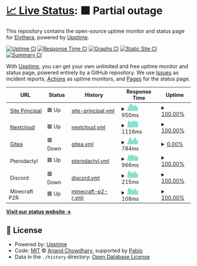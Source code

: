 # [📈 Live Status](https://status.elythera.com): <!--live status--> **🟧 Partial outage**

This repository contains the open-source uptime monitor and status page for [Elythera](elythera.com), powered by [Upptime](https://github.com/upptime/upptime).

[![Uptime CI](https://github.com/Elythera/Status/workflows/Uptime%20CI/badge.svg)](https://github.com/Elythera/Status/actions?query=workflow%3A%22Uptime+CI%22)
[![Response Time CI](https://github.com/Elythera/Status/workflows/Response%20Time%20CI/badge.svg)](https://github.com/Elythera/Status/actions?query=workflow%3A%22Response+Time+CI%22)
[![Graphs CI](https://github.com/Elythera/Status/workflows/Graphs%20CI/badge.svg)](https://github.com/Elythera/Status/actions?query=workflow%3A%22Graphs+CI%22)
[![Static Site CI](https://github.com/Elythera/Status/workflows/Static%20Site%20CI/badge.svg)](https://github.com/Elythera/Status/actions?query=workflow%3A%22Static+Site+CI%22)
[![Summary CI](https://github.com/Elythera/Status/workflows/Summary%20CI/badge.svg)](https://github.com/Elythera/Status/actions?query=workflow%3A%22Summary+CI%22)

With [Upptime](https://upptime.js.org), you can get your own unlimited and free uptime monitor and status page, powered entirely by a GitHub repository. We use [Issues](https://github.com/Elythera/Status/issues) as incident reports, [Actions](https://github.com/Elythera/Status/actions) as uptime monitors, and [Pages](https://status.elythera.com) for the status page.

<!--start: status pages-->
<!-- This summary is generated by Upptime (https://github.com/upptime/upptime) -->
<!-- Do not edit this manually, your changes will be overwritten -->
<!-- prettier-ignore -->
| URL | Status | History | Response Time | Uptime |
| --- | ------ | ------- | ------------- | ------ |
| <img alt="" src="https://icons.duckduckgo.com/ip3/www.elythera.com.ico" height="13"> [Site Principal](https://www.elythera.com) | 🟩 Up | [site-principal.yml](https://github.com/Elythera/Status/commits/HEAD/history/site-principal.yml) | <details><summary><img alt="Response time graph" src="./graphs/site-principal/response-time-week.png" height="20"> 950ms</summary><br><a href="https://status.elythera.com/history/site-principal"><img alt="Response time 933" src="https://img.shields.io/endpoint?url=https%3A%2F%2Fraw.githubusercontent.com%2FElythera%2FStatus%2FHEAD%2Fapi%2Fsite-principal%2Fresponse-time.json"></a><br><a href="https://status.elythera.com/history/site-principal"><img alt="24-hour response time 463" src="https://img.shields.io/endpoint?url=https%3A%2F%2Fraw.githubusercontent.com%2FElythera%2FStatus%2FHEAD%2Fapi%2Fsite-principal%2Fresponse-time-day.json"></a><br><a href="https://status.elythera.com/history/site-principal"><img alt="7-day response time 950" src="https://img.shields.io/endpoint?url=https%3A%2F%2Fraw.githubusercontent.com%2FElythera%2FStatus%2FHEAD%2Fapi%2Fsite-principal%2Fresponse-time-week.json"></a><br><a href="https://status.elythera.com/history/site-principal"><img alt="30-day response time 981" src="https://img.shields.io/endpoint?url=https%3A%2F%2Fraw.githubusercontent.com%2FElythera%2FStatus%2FHEAD%2Fapi%2Fsite-principal%2Fresponse-time-month.json"></a><br><a href="https://status.elythera.com/history/site-principal"><img alt="1-year response time 933" src="https://img.shields.io/endpoint?url=https%3A%2F%2Fraw.githubusercontent.com%2FElythera%2FStatus%2FHEAD%2Fapi%2Fsite-principal%2Fresponse-time-year.json"></a></details> | <details><summary><a href="https://status.elythera.com/history/site-principal">100.00%</a></summary><a href="https://status.elythera.com/history/site-principal"><img alt="All-time uptime 100.00%" src="https://img.shields.io/endpoint?url=https%3A%2F%2Fraw.githubusercontent.com%2FElythera%2FStatus%2FHEAD%2Fapi%2Fsite-principal%2Fuptime.json"></a><br><a href="https://status.elythera.com/history/site-principal"><img alt="24-hour uptime 100.00%" src="https://img.shields.io/endpoint?url=https%3A%2F%2Fraw.githubusercontent.com%2FElythera%2FStatus%2FHEAD%2Fapi%2Fsite-principal%2Fuptime-day.json"></a><br><a href="https://status.elythera.com/history/site-principal"><img alt="7-day uptime 100.00%" src="https://img.shields.io/endpoint?url=https%3A%2F%2Fraw.githubusercontent.com%2FElythera%2FStatus%2FHEAD%2Fapi%2Fsite-principal%2Fuptime-week.json"></a><br><a href="https://status.elythera.com/history/site-principal"><img alt="30-day uptime 100.00%" src="https://img.shields.io/endpoint?url=https%3A%2F%2Fraw.githubusercontent.com%2FElythera%2FStatus%2FHEAD%2Fapi%2Fsite-principal%2Fuptime-month.json"></a><br><a href="https://status.elythera.com/history/site-principal"><img alt="1-year uptime 100.00%" src="https://img.shields.io/endpoint?url=https%3A%2F%2Fraw.githubusercontent.com%2FElythera%2FStatus%2FHEAD%2Fapi%2Fsite-principal%2Fuptime-year.json"></a></details>
| <img alt="" src="https://icons.duckduckgo.com/ip3/nc.elythera.com.ico" height="13"> [Nextcloud](https://nc.elythera.com) | 🟩 Up | [nextcloud.yml](https://github.com/Elythera/Status/commits/HEAD/history/nextcloud.yml) | <details><summary><img alt="Response time graph" src="./graphs/nextcloud/response-time-week.png" height="20"> 1116ms</summary><br><a href="https://status.elythera.com/history/nextcloud"><img alt="Response time 1284" src="https://img.shields.io/endpoint?url=https%3A%2F%2Fraw.githubusercontent.com%2FElythera%2FStatus%2FHEAD%2Fapi%2Fnextcloud%2Fresponse-time.json"></a><br><a href="https://status.elythera.com/history/nextcloud"><img alt="24-hour response time 795" src="https://img.shields.io/endpoint?url=https%3A%2F%2Fraw.githubusercontent.com%2FElythera%2FStatus%2FHEAD%2Fapi%2Fnextcloud%2Fresponse-time-day.json"></a><br><a href="https://status.elythera.com/history/nextcloud"><img alt="7-day response time 1116" src="https://img.shields.io/endpoint?url=https%3A%2F%2Fraw.githubusercontent.com%2FElythera%2FStatus%2FHEAD%2Fapi%2Fnextcloud%2Fresponse-time-week.json"></a><br><a href="https://status.elythera.com/history/nextcloud"><img alt="30-day response time 1058" src="https://img.shields.io/endpoint?url=https%3A%2F%2Fraw.githubusercontent.com%2FElythera%2FStatus%2FHEAD%2Fapi%2Fnextcloud%2Fresponse-time-month.json"></a><br><a href="https://status.elythera.com/history/nextcloud"><img alt="1-year response time 1284" src="https://img.shields.io/endpoint?url=https%3A%2F%2Fraw.githubusercontent.com%2FElythera%2FStatus%2FHEAD%2Fapi%2Fnextcloud%2Fresponse-time-year.json"></a></details> | <details><summary><a href="https://status.elythera.com/history/nextcloud">100.00%</a></summary><a href="https://status.elythera.com/history/nextcloud"><img alt="All-time uptime 78.32%" src="https://img.shields.io/endpoint?url=https%3A%2F%2Fraw.githubusercontent.com%2FElythera%2FStatus%2FHEAD%2Fapi%2Fnextcloud%2Fuptime.json"></a><br><a href="https://status.elythera.com/history/nextcloud"><img alt="24-hour uptime 100.00%" src="https://img.shields.io/endpoint?url=https%3A%2F%2Fraw.githubusercontent.com%2FElythera%2FStatus%2FHEAD%2Fapi%2Fnextcloud%2Fuptime-day.json"></a><br><a href="https://status.elythera.com/history/nextcloud"><img alt="7-day uptime 100.00%" src="https://img.shields.io/endpoint?url=https%3A%2F%2Fraw.githubusercontent.com%2FElythera%2FStatus%2FHEAD%2Fapi%2Fnextcloud%2Fuptime-week.json"></a><br><a href="https://status.elythera.com/history/nextcloud"><img alt="30-day uptime 100.00%" src="https://img.shields.io/endpoint?url=https%3A%2F%2Fraw.githubusercontent.com%2FElythera%2FStatus%2FHEAD%2Fapi%2Fnextcloud%2Fuptime-month.json"></a><br><a href="https://status.elythera.com/history/nextcloud"><img alt="1-year uptime 78.32%" src="https://img.shields.io/endpoint?url=https%3A%2F%2Fraw.githubusercontent.com%2FElythera%2FStatus%2FHEAD%2Fapi%2Fnextcloud%2Fuptime-year.json"></a></details>
| <img alt="" src="https://icons.duckduckgo.com/ip3/git.elythera.com.ico" height="13"> [Gitea](https://git.elythera.com) | 🟥 Down | [gitea.yml](https://github.com/Elythera/Status/commits/HEAD/history/gitea.yml) | <details><summary><img alt="Response time graph" src="./graphs/gitea/response-time-week.png" height="20"> 784ms</summary><br><a href="https://status.elythera.com/history/gitea"><img alt="Response time 1272" src="https://img.shields.io/endpoint?url=https%3A%2F%2Fraw.githubusercontent.com%2FElythera%2FStatus%2FHEAD%2Fapi%2Fgitea%2Fresponse-time.json"></a><br><a href="https://status.elythera.com/history/gitea"><img alt="24-hour response time 499" src="https://img.shields.io/endpoint?url=https%3A%2F%2Fraw.githubusercontent.com%2FElythera%2FStatus%2FHEAD%2Fapi%2Fgitea%2Fresponse-time-day.json"></a><br><a href="https://status.elythera.com/history/gitea"><img alt="7-day response time 784" src="https://img.shields.io/endpoint?url=https%3A%2F%2Fraw.githubusercontent.com%2FElythera%2FStatus%2FHEAD%2Fapi%2Fgitea%2Fresponse-time-week.json"></a><br><a href="https://status.elythera.com/history/gitea"><img alt="30-day response time 716" src="https://img.shields.io/endpoint?url=https%3A%2F%2Fraw.githubusercontent.com%2FElythera%2FStatus%2FHEAD%2Fapi%2Fgitea%2Fresponse-time-month.json"></a><br><a href="https://status.elythera.com/history/gitea"><img alt="1-year response time 1272" src="https://img.shields.io/endpoint?url=https%3A%2F%2Fraw.githubusercontent.com%2FElythera%2FStatus%2FHEAD%2Fapi%2Fgitea%2Fresponse-time-year.json"></a></details> | <details><summary><a href="https://status.elythera.com/history/gitea">0.00%</a></summary><a href="https://status.elythera.com/history/gitea"><img alt="All-time uptime 29.43%" src="https://img.shields.io/endpoint?url=https%3A%2F%2Fraw.githubusercontent.com%2FElythera%2FStatus%2FHEAD%2Fapi%2Fgitea%2Fuptime.json"></a><br><a href="https://status.elythera.com/history/gitea"><img alt="24-hour uptime 0.00%" src="https://img.shields.io/endpoint?url=https%3A%2F%2Fraw.githubusercontent.com%2FElythera%2FStatus%2FHEAD%2Fapi%2Fgitea%2Fuptime-day.json"></a><br><a href="https://status.elythera.com/history/gitea"><img alt="7-day uptime 0.00%" src="https://img.shields.io/endpoint?url=https%3A%2F%2Fraw.githubusercontent.com%2FElythera%2FStatus%2FHEAD%2Fapi%2Fgitea%2Fuptime-week.json"></a><br><a href="https://status.elythera.com/history/gitea"><img alt="30-day uptime 0.00%" src="https://img.shields.io/endpoint?url=https%3A%2F%2Fraw.githubusercontent.com%2FElythera%2FStatus%2FHEAD%2Fapi%2Fgitea%2Fuptime-month.json"></a><br><a href="https://status.elythera.com/history/gitea"><img alt="1-year uptime 29.43%" src="https://img.shields.io/endpoint?url=https%3A%2F%2Fraw.githubusercontent.com%2FElythera%2FStatus%2FHEAD%2Fapi%2Fgitea%2Fuptime-year.json"></a></details>
| <img alt="" src="https://icons.duckduckgo.com/ip3/null.ico" height="13"> Pterodactyl | 🟩 Up | [pterodactyl.yml](https://github.com/Elythera/Status/commits/HEAD/history/pterodactyl.yml) | <details><summary><img alt="Response time graph" src="./graphs/pterodactyl/response-time-week.png" height="20"> 966ms</summary><br><a href="https://status.elythera.com/history/pterodactyl"><img alt="Response time 1013" src="https://img.shields.io/endpoint?url=https%3A%2F%2Fraw.githubusercontent.com%2FElythera%2FStatus%2FHEAD%2Fapi%2Fpterodactyl%2Fresponse-time.json"></a><br><a href="https://status.elythera.com/history/pterodactyl"><img alt="24-hour response time 830" src="https://img.shields.io/endpoint?url=https%3A%2F%2Fraw.githubusercontent.com%2FElythera%2FStatus%2FHEAD%2Fapi%2Fpterodactyl%2Fresponse-time-day.json"></a><br><a href="https://status.elythera.com/history/pterodactyl"><img alt="7-day response time 966" src="https://img.shields.io/endpoint?url=https%3A%2F%2Fraw.githubusercontent.com%2FElythera%2FStatus%2FHEAD%2Fapi%2Fpterodactyl%2Fresponse-time-week.json"></a><br><a href="https://status.elythera.com/history/pterodactyl"><img alt="30-day response time 1009" src="https://img.shields.io/endpoint?url=https%3A%2F%2Fraw.githubusercontent.com%2FElythera%2FStatus%2FHEAD%2Fapi%2Fpterodactyl%2Fresponse-time-month.json"></a><br><a href="https://status.elythera.com/history/pterodactyl"><img alt="1-year response time 1013" src="https://img.shields.io/endpoint?url=https%3A%2F%2Fraw.githubusercontent.com%2FElythera%2FStatus%2FHEAD%2Fapi%2Fpterodactyl%2Fresponse-time-year.json"></a></details> | <details><summary><a href="https://status.elythera.com/history/pterodactyl">100.00%</a></summary><a href="https://status.elythera.com/history/pterodactyl"><img alt="All-time uptime 88.38%" src="https://img.shields.io/endpoint?url=https%3A%2F%2Fraw.githubusercontent.com%2FElythera%2FStatus%2FHEAD%2Fapi%2Fpterodactyl%2Fuptime.json"></a><br><a href="https://status.elythera.com/history/pterodactyl"><img alt="24-hour uptime 100.00%" src="https://img.shields.io/endpoint?url=https%3A%2F%2Fraw.githubusercontent.com%2FElythera%2FStatus%2FHEAD%2Fapi%2Fpterodactyl%2Fuptime-day.json"></a><br><a href="https://status.elythera.com/history/pterodactyl"><img alt="7-day uptime 100.00%" src="https://img.shields.io/endpoint?url=https%3A%2F%2Fraw.githubusercontent.com%2FElythera%2FStatus%2FHEAD%2Fapi%2Fpterodactyl%2Fuptime-week.json"></a><br><a href="https://status.elythera.com/history/pterodactyl"><img alt="30-day uptime 100.00%" src="https://img.shields.io/endpoint?url=https%3A%2F%2Fraw.githubusercontent.com%2FElythera%2FStatus%2FHEAD%2Fapi%2Fpterodactyl%2Fuptime-month.json"></a><br><a href="https://status.elythera.com/history/pterodactyl"><img alt="1-year uptime 88.38%" src="https://img.shields.io/endpoint?url=https%3A%2F%2Fraw.githubusercontent.com%2FElythera%2FStatus%2FHEAD%2Fapi%2Fpterodactyl%2Fuptime-year.json"></a></details>
| <img alt="" src="https://icons.duckduckgo.com/ip3/null.ico" height="13"> Discord | 🟥 Down | [discord.yml](https://github.com/Elythera/Status/commits/HEAD/history/discord.yml) | <details><summary><img alt="Response time graph" src="./graphs/discord/response-time-week.png" height="20"> 215ms</summary><br><a href="https://status.elythera.com/history/discord"><img alt="Response time 334" src="https://img.shields.io/endpoint?url=https%3A%2F%2Fraw.githubusercontent.com%2FElythera%2FStatus%2FHEAD%2Fapi%2Fdiscord%2Fresponse-time.json"></a><br><a href="https://status.elythera.com/history/discord"><img alt="24-hour response time 167" src="https://img.shields.io/endpoint?url=https%3A%2F%2Fraw.githubusercontent.com%2FElythera%2FStatus%2FHEAD%2Fapi%2Fdiscord%2Fresponse-time-day.json"></a><br><a href="https://status.elythera.com/history/discord"><img alt="7-day response time 215" src="https://img.shields.io/endpoint?url=https%3A%2F%2Fraw.githubusercontent.com%2FElythera%2FStatus%2FHEAD%2Fapi%2Fdiscord%2Fresponse-time-week.json"></a><br><a href="https://status.elythera.com/history/discord"><img alt="30-day response time 212" src="https://img.shields.io/endpoint?url=https%3A%2F%2Fraw.githubusercontent.com%2FElythera%2FStatus%2FHEAD%2Fapi%2Fdiscord%2Fresponse-time-month.json"></a><br><a href="https://status.elythera.com/history/discord"><img alt="1-year response time 334" src="https://img.shields.io/endpoint?url=https%3A%2F%2Fraw.githubusercontent.com%2FElythera%2FStatus%2FHEAD%2Fapi%2Fdiscord%2Fresponse-time-year.json"></a></details> | <details><summary><a href="https://status.elythera.com/history/discord">100.00%</a></summary><a href="https://status.elythera.com/history/discord"><img alt="All-time uptime 99.65%" src="https://img.shields.io/endpoint?url=https%3A%2F%2Fraw.githubusercontent.com%2FElythera%2FStatus%2FHEAD%2Fapi%2Fdiscord%2Fuptime.json"></a><br><a href="https://status.elythera.com/history/discord"><img alt="24-hour uptime 99.99%" src="https://img.shields.io/endpoint?url=https%3A%2F%2Fraw.githubusercontent.com%2FElythera%2FStatus%2FHEAD%2Fapi%2Fdiscord%2Fuptime-day.json"></a><br><a href="https://status.elythera.com/history/discord"><img alt="7-day uptime 100.00%" src="https://img.shields.io/endpoint?url=https%3A%2F%2Fraw.githubusercontent.com%2FElythera%2FStatus%2FHEAD%2Fapi%2Fdiscord%2Fuptime-week.json"></a><br><a href="https://status.elythera.com/history/discord"><img alt="30-day uptime 99.37%" src="https://img.shields.io/endpoint?url=https%3A%2F%2Fraw.githubusercontent.com%2FElythera%2FStatus%2FHEAD%2Fapi%2Fdiscord%2Fuptime-month.json"></a><br><a href="https://status.elythera.com/history/discord"><img alt="1-year uptime 99.65%" src="https://img.shields.io/endpoint?url=https%3A%2F%2Fraw.githubusercontent.com%2FElythera%2FStatus%2FHEAD%2Fapi%2Fdiscord%2Fuptime-year.json"></a></details>
| <img alt="" src="https://icons.duckduckgo.com/ip3/null.ico" height="13"> Minecraft P2R | 🟩 Up | [minecraft-p2-r.yml](https://github.com/Elythera/Status/commits/HEAD/history/minecraft-p2-r.yml) | <details><summary><img alt="Response time graph" src="./graphs/minecraft-p2-r/response-time-week.png" height="20"> 108ms</summary><br><a href="https://status.elythera.com/history/minecraft-p2-r"><img alt="Response time 112" src="https://img.shields.io/endpoint?url=https%3A%2F%2Fraw.githubusercontent.com%2FElythera%2FStatus%2FHEAD%2Fapi%2Fminecraft-p2-r%2Fresponse-time.json"></a><br><a href="https://status.elythera.com/history/minecraft-p2-r"><img alt="24-hour response time 84" src="https://img.shields.io/endpoint?url=https%3A%2F%2Fraw.githubusercontent.com%2FElythera%2FStatus%2FHEAD%2Fapi%2Fminecraft-p2-r%2Fresponse-time-day.json"></a><br><a href="https://status.elythera.com/history/minecraft-p2-r"><img alt="7-day response time 108" src="https://img.shields.io/endpoint?url=https%3A%2F%2Fraw.githubusercontent.com%2FElythera%2FStatus%2FHEAD%2Fapi%2Fminecraft-p2-r%2Fresponse-time-week.json"></a><br><a href="https://status.elythera.com/history/minecraft-p2-r"><img alt="30-day response time 107" src="https://img.shields.io/endpoint?url=https%3A%2F%2Fraw.githubusercontent.com%2FElythera%2FStatus%2FHEAD%2Fapi%2Fminecraft-p2-r%2Fresponse-time-month.json"></a><br><a href="https://status.elythera.com/history/minecraft-p2-r"><img alt="1-year response time 112" src="https://img.shields.io/endpoint?url=https%3A%2F%2Fraw.githubusercontent.com%2FElythera%2FStatus%2FHEAD%2Fapi%2Fminecraft-p2-r%2Fresponse-time-year.json"></a></details> | <details><summary><a href="https://status.elythera.com/history/minecraft-p2-r">100.00%</a></summary><a href="https://status.elythera.com/history/minecraft-p2-r"><img alt="All-time uptime 95.21%" src="https://img.shields.io/endpoint?url=https%3A%2F%2Fraw.githubusercontent.com%2FElythera%2FStatus%2FHEAD%2Fapi%2Fminecraft-p2-r%2Fuptime.json"></a><br><a href="https://status.elythera.com/history/minecraft-p2-r"><img alt="24-hour uptime 100.00%" src="https://img.shields.io/endpoint?url=https%3A%2F%2Fraw.githubusercontent.com%2FElythera%2FStatus%2FHEAD%2Fapi%2Fminecraft-p2-r%2Fuptime-day.json"></a><br><a href="https://status.elythera.com/history/minecraft-p2-r"><img alt="7-day uptime 100.00%" src="https://img.shields.io/endpoint?url=https%3A%2F%2Fraw.githubusercontent.com%2FElythera%2FStatus%2FHEAD%2Fapi%2Fminecraft-p2-r%2Fuptime-week.json"></a><br><a href="https://status.elythera.com/history/minecraft-p2-r"><img alt="30-day uptime 99.70%" src="https://img.shields.io/endpoint?url=https%3A%2F%2Fraw.githubusercontent.com%2FElythera%2FStatus%2FHEAD%2Fapi%2Fminecraft-p2-r%2Fuptime-month.json"></a><br><a href="https://status.elythera.com/history/minecraft-p2-r"><img alt="1-year uptime 95.21%" src="https://img.shields.io/endpoint?url=https%3A%2F%2Fraw.githubusercontent.com%2FElythera%2FStatus%2FHEAD%2Fapi%2Fminecraft-p2-r%2Fuptime-year.json"></a></details>

<!--end: status pages-->

[**Visit our status website →**](https://status.elythera.com)

## 📄 License

- Powered by: [Upptime](https://github.com/upptime/upptime)
- Code: [MIT](./LICENSE) © [Anand Chowdhary](https://anandchowdhary.com), supported by [Pabio](https://pabio.com)
- Data in the `./history` directory: [Open Database License](https://opendatacommons.org/licenses/odbl/1-0/)
